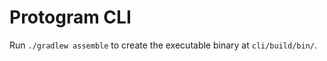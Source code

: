 Protogram CLI
=============

Run `./gradlew assemble` to create the executable binary at `cli/build/bin/`.
